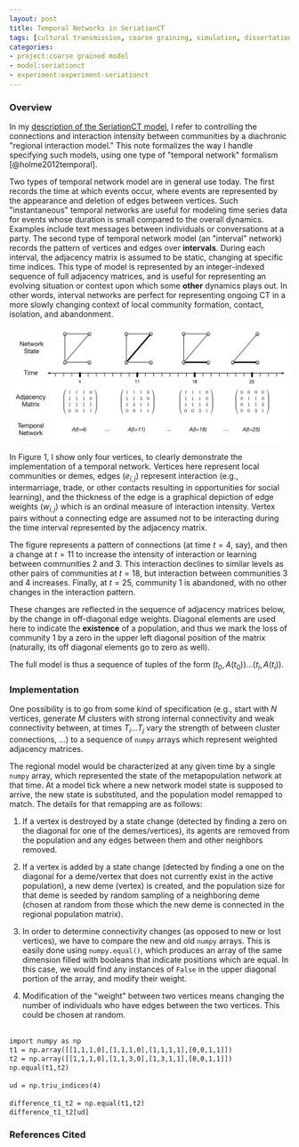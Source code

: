 ```yaml
---
layout: post
title: Temporal Networks in SeriationCT
tags: [cultural transmission, coarse graining, simulation, dissertation, seriation]
categories: 
- project:coarse grained model
- model:seriationct
- experiment:experiment-seriationct
---
```


### Overview ###

In my [description of the SeriationCT model](/project:coarse%20grained%20model/model:seriationct/experiment:experiment-seriationct/2014/06/17/seriationct-requirements.html), I refer to controlling the connections and interaction intensity between communities by a diachronic "regional interaction model."  This note formalizes the way I handle specifying such models, using one type of "temporal network" formalism [@holme2012temporal].  

Two types of temporal network model are in general use today.  The first records the time at which events occur, where events are represented by the appearance and deletion of edges between vertices.  Such "instantaneous" temporal networks are useful for modeling time series data for events whose duration is small compared to the overall dynamics.  Examples include text messages between individuals or conversations at a party.  The second type of temporal network model (an "interval" network) records the pattern of vertices and edges over __intervals__.  During each interval, the adjacency matrix is assumed to be static, changing at specific time indices.  This type of model is represented by an integer-indexed sequence of full adjacency matrices, and is useful for representing an evolving situation or context upon which some __other__ dynamics plays out.  In other words, interval networks are perfect for representing ongoing CT in a more slowly changing context of local community formation, contact, isolation, and abandonment.  

![Figure 1: Toy model of a temporal network.](/images/ctseriation-temporal-network.png)

In Figure 1, I show only four vertices, to clearly demonstrate the implementation of a temporal network.  Vertices here represent local communities or demes, edges ($e_{i,j}$) represent interaction (e.g., intermarriage, trade, or other contacts resulting in opportunities for social learning), and the thickness of the edge is a graphical depiction of edge weights ($w_{i,j}$) which is an ordinal measure of interaction intensity.  Vertex pairs without a connecting edge are assumed not to be interacting during the time interval represented by the adjacency matrix.  

The figure represents a pattern of connections (at time $t=4$, say), and then a change at $t=11$ to increase the intensity of interaction or learning between communities 2 and 3.  This interaction declines to similar levels as other pairs of communities at $t=18$, but interaction between communities 3 and 4 increases.  Finally, at $t=25$, community 1 is abandoned, with no other changes in the interaction pattern.

These changes are reflected in the sequence of adjacency matrices below, by the change in off-diagonal edge weights.  Diagonal elements are used here to indicate the __existence__ of a population, and thus we mark the loss of community 1 by a zero in the upper left diagonal position of the matrix (naturally, its off diagonal elements go to zero as well).  

The full model is thus a sequence of tuples of the form $(t_0, A(t_0)) \ldots (t_i, A(t_i))$.  


### Implementation ###

One possibility is to go from some kind of specification (e.g., start with $N$ vertices, generate $M$ clusters with strong internal connectivity and weak connectivity between, at times $T_i \ldots T_j$ vary the strength of between cluster connections, ...) to a sequence of `numpy` arrays which represent weighted adjacency matrices.  

The regional model would be characterized at any given time by a single `numpy` array, which represented the state of the metapopulation network at that time.  At a model tick where a new network model state is supposed to arrive, the new state is substituted, and the population model remapped to match.  The details for that remapping are as follows:

1.  If a vertex is destroyed by a state change (detected by finding a zero on the diagonal for one of the demes/vertices), its agents are removed from the population and any edges between them and other neighbors removed.  

1.  If a vertex is added by a state change (detected by finding a one on the diagonal for a deme/vertex that does not currently exist in the active population), a new deme (vertex) is created, and the population size for that deme is seeded by random sampling of a neighboring deme (chosen at random from those which the new deme is connected in the regional population matrix).

1.  In order to determine connectivity changes (as opposed to new or lost vertices), we have to compare the new and old `numpy` arrays.  This is easily done using `numpy.equal()`, which produces an array of the same dimension filled with booleans that indicate positions which are equal.  In this case, we would find any instances of `False` in the upper diagonal portion of the array, and modify their weight.  

1.  Modification of the "weight" between two vertices means changing the number of individuals who have edges between the two vertices.  This could be chosen at random.

```{.python .numberLines}

import numpy as np
t1 = np.array([[1,1,1,0],[1,1,1,0],[1,1,1,1],[0,0,1,1]])
t2 = np.array([[1,1,1,0],[1,1,3,0],[1,3,1,1],[0,0,1,1]])
np.equal(t1,t2)

ud = np.triu_indices(4)

difference_t1_t2 = np.equal(t1,t2)
difference_t1_t2[ud]

```








### References Cited ###

